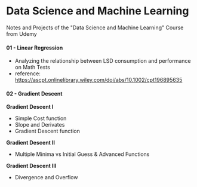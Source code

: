 # Data Science and Machine Learning
Notes and Projects of the "Data Science and Machine Learning" Course from Udemy

#### 01 - Linear Regression

- Analyzing the relationship between LSD consumption and performance on Math Tests
- reference: https://ascpt.onlinelibrary.wiley.com/doi/abs/10.1002/cpt196895635

#### 02 - Gradient Descent
**Gradient Descent I**
- Simple Cost function
- Slope and Derivates
- Gradient Descent function

**Gradient Descent II**
- Multiple Minima vs Initial Guess & Advanced Functions

**Gradient Descent III**
- Divergence and Overflow
